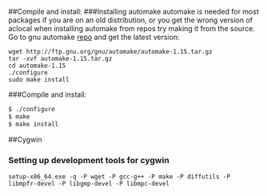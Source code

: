 ##Compile and install:
###Installing automake
automake is needed for most packages if you are on an old distribution,
or you get the wrong version of aclocal when installing automake from
repos try making it from the source. Go to gnu automake [repo][automake-repo]
and get the latest version:

~~~
wget http://ftp.gnu.org/gnu/automake/automake-1.15.tar.gz
tar -xvf automake-1.15.tar.gz
cd automake-1.15
./configure
sudo make install
~~~

###Compile and install:
~~~bash
$ ./configure
$ make
$ make install
~~~

##Cygwin
### Setting up development tools for cygwin
~~~
setup-x86_64.exe -q -P wget -P gcc-g++ -P make -P diffutils -P libmpfr-devel -P libgmp-devel -P libmpc-devel
~~~


[automake-repo]: http://ftp.gnu.org/gnu/automake/
